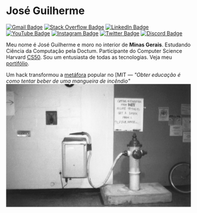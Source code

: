 <!--
Copyright (c) 2024 José Guilherme Cerqueira de Oliveira <aluno.jose.cerqueira@doctum.edu.br>
Este código-fonte está licenciado sob a licença de direitos autorais encontrada no arquivo license.
Veja https://www.markdownguide.org/about/#contributing para mais detalhes.
-->

# José Guilherme

[![Gmail Badge](https://img.shields.io/badge/-aluno.jose.cerqueira@doctum.com.br-F4E5B9?style=flat-square&logo=gmail&logoColor=red&link=mailto:email@example.com)](mailto:email@example.com)
[![Stack Overflow Badge](https://img.shields.io/badge/-@seuperfil-F4E5B9?style=flat-square&logo=stackoverflow&logoColor=orange&link=https://stackoverflow.com/users/seuperfil)](https://stackoverflow.com/users/seuperfil)
[![LinkedIn Badge](https://img.shields.io/badge/-@seuperfil-F4E5B9?style=flat-square&logo=linkedin&logoColor=0A66C2&link=in/guilhermecerqueiradeoliveira)](https://www.linkedin.com/in/seuperfil)
[![YouTube Badge](https://img.shields.io/badge/-@seuperfil-F4E5B9?style=flat-square&logo=youtube&logoColor=FF0000&link=https://www.youtube.com/c/seuperfil)](https://www.youtube.com/c/seuperfil)
[![Instagram Badge](https://img.shields.io/badge/-@seuperfil-F4E5B9?style=flat-square&logo=instagram&logoColor=E4405F&link=https://www.instagram.com/seuperfil)](https://www.instagram.com/seuperfil)
[![Twitter Badge](https://img.shields.io/badge/-@seuperfil-F4E5B9?style=flat-square&logo=twitter&logoColor=1DA1F2&link=https://twitter.com/seuperfil)](https://twitter.com/seuperfil)
[![Discord Badge](https://img.shields.io/badge/-Discord-F4E5B9?style=flat-square&logo=discord&logoColor=5865F2&link=https://discord.com/invite/XXXXXX)](https://discord.com/invite/XXXXXX)

Meu nome é José Guilherme e moro no interior de **Minas Gerais**.
Estudando Ciência da Computação pela Doctum.
Participante do Computer Science Harvard [CS50][cs50].
Sou um entusiasta de todas as tecnologias. Veja meu [portifólio][guisite].

Um hack transformou a [metáfora][mitfire] popular no [MIT — *"Obter educação é como tentar beber de uma mangueira de incêndio"*
![Logo_MIT](hidrante_bebedouro.jpg)

<!-- 
# Tecnológias
### Web
![CSS3](https://img.shields.io/badge/css3-%231572B6.svg?style=for-the-badge&logo=css3&logoColor=white)
![HTML5](https://img.shields.io/badge/html5-%23E34F26.svg?style=for-the-badge&logo=html5&logoColor=white)
![PHP](https://img.shields.io/badge/php-%23777BB4.svg?style=for-the-badge&logo=php&logoColor=white)

### DL 

![Scipy](https://img.shields.io/badge/SciPy-%230C55A5.svg?style=for-the-badge&logo=scipy&logoColor=%white) 
![TensorFlow](https://img.shields.io/badge/TensorFlow-%23FF6F00.svg?style=for-the-badge&logo=TensorFlow&logoColor=white)
![PyTorch](https://img.shields.io/badge/PyTorch-%23EE4C2C.svg?style=for-the-badge&logo=PyTorch&logoColor=white)

### OpenSource <3
![TOR](https://img.shields.io/badge/tor-%237E4798.svg?style=for-the-badge&logo=tor-project&logoColor=white)
![OpenGL](https://img.shields.io/badge/OpenGL-white?logo=OpenGL&style=for-the-badge)
![Git](https://img.shields.io/badge/git-%23F05033.svg?style=for-the-badge&logo=git&logoColor=white)

---
  
visualizações criado por https://gprm.itsvg.in -->

<!-- Links -->
[cs50]:https://cs50.harvard.edu/x/2024/
[guisite]:https://guilhermecerqueiraoliveira.github.io/
[mitfire]:https://hacks.mit.edu/Hacks/by_year/1991/fire_hydrant/
